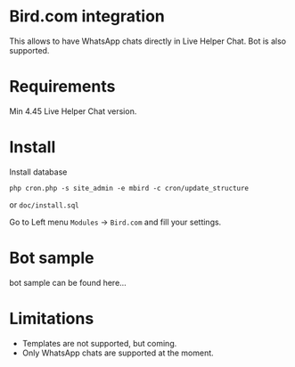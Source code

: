 # Bird.com integration

This allows to have WhatsApp chats directly in Live Helper Chat. Bot is also supported.

# Requirements

Min 4.45 Live Helper Chat version.

# Install

Install database
```
php cron.php -s site_admin -e mbird -c cron/update_structure
```
or `doc/install.sql`

Go to Left menu `Modules` -> `Bird.com` and fill your settings.

# Bot sample

bot sample can be found here...

# Limitations

* Templates are not supported, but coming.
* Only WhatsApp chats are supported at the moment.
